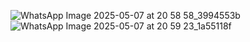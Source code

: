![WhatsApp Image 2025-05-07 at 20 58 58_3994553b](https://github.com/user-attachments/assets/55503528-32ab-4140-94b2-e8e0e94707b9)
![WhatsApp Image 2025-05-07 at 20 59 23_1a55118f](https://github.com/user-attachments/assets/3f5c4045-7e2e-4d03-81d8-3f27f5db74df)

